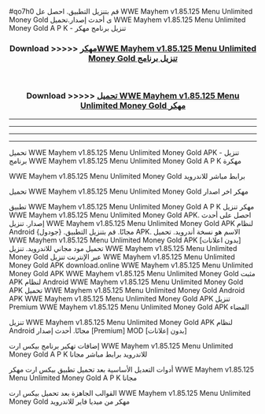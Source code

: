 #qo7h0 قم بتنزيل التطبيق. احصل عل WWE Mayhem v1.85.125 Menu Unlimited Money Gold  ى أحدث إصدار.تحميل WWE Mayhem v1.85.125 Menu Unlimited Money Gold  A P K - تنزيل برنامج مهكر



<div align="center">
<h3>Download >>>>> <a href="https://ar-sites.web.app/?ar= WWE Mayhem v1.85.125 Menu Unlimited Money Gold ">مهكرWWE Mayhem v1.85.125 Menu Unlimited Money Gold  تنزيل برنامج</a></h3><br>

<h3>Download >>>>> <a href="https://ar-sites.web.app/?ar= WWE Mayhem v1.85.125 Menu Unlimited Money Gold ">تحميل WWE Mayhem v1.85.125 Menu Unlimited Money Gold  مهكر</a></h3>
</div>


----------------------------------------------------------

----------------------------------------------------------

----------------------------------------------------------

----------------------------------------------------------


تحميل WWE Mayhem v1.85.125 Menu Unlimited Money Gold  APK - تنزيل برنامج WWE Mayhem v1.85.125 Menu Unlimited Money Gold  A P K مهكرة

WWE Mayhem v1.85.125 Menu Unlimited Money Gold  برابط مباشر للاندرويد

تحميل WWE Mayhem v1.85.125 Menu Unlimited Money Gold  مهكر اخر اصدار

تطبيق WWE Mayhem v1.85.125 Menu Unlimited Money Gold  A P K مهكر
تنزيل WWE Mayhem v1.85.125 Menu Unlimited Money Gold  APK. احصل على أحدث إصدار.
تنزيل WWE Mayhem v1.85.125 Menu Unlimited Money Gold  APK لنظام Android مجانًا.
قم بتنزيل التطبيق. {جودول} APK. الاسم هو نسخة أندرويد.
تحميل WWE Mayhem v1.85.125 Menu Unlimited Money Gold  APK [بدون اعلانات]
تحميل مود مجاني للاندرويد.
تنزيل WWE Mayhem v1.85.125 Menu Unlimited Money Gold  عبر الإنترنت
تنزيل WWE Mayhem v1.85.125 Menu Unlimited Money Gold  APK
download.online WWE Mayhem v1.85.125 Menu Unlimited Money Gold  APK
WWE Mayhem v1.85.125 Menu Unlimited Money Gold  مثبت APK لنظام Android
WWE Mayhem v1.85.125 Menu Unlimited Money Gold  APK
تحميل WWE Mayhem v1.85.125 Menu Unlimited Money Gold  Android APK
WWE Mayhem v1.85.125 Menu Unlimited Money Gold  APK تنزيل Premium
WWE Mayhem v1.85.125 Menu Unlimited Money Gold  APK الفضاء

تنزيل WWE Mayhem v1.85.125 Menu Unlimited Money Gold  APK لنظام Android مجانًا. أحدث إصدار [Premium] MOD [بدون إعلانات]

إضافات تهكير برنامج بيكس ارت WWE Mayhem v1.85.125 Menu Unlimited Money Gold  A P K للاندرويد برابط مباشر مجانا

أدوات التعديل الأساسية بعد تحميل تطبيق بيكس ارت مهكر WWE Mayhem v1.85.125 Menu Unlimited Money Gold  A P K مجانا

القوالب الجاهزة بعد تحميل بيكس ارت WWE Mayhem v1.85.125 Menu Unlimited Money Gold  مهكر من ميديا فاير للاندرويد



